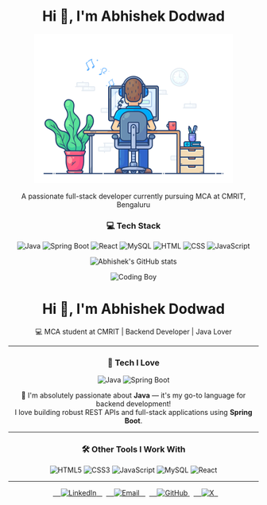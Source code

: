 <div align="center">
<h1 align="center">Hi 👋, I'm Abhishek Dodwad</h1>
<p align="center">
  <img src="dev-working_rounded.gif" alt="Coding Boy" width="400"/>
</p>
<p align="center">A passionate full-stack developer currently pursuing MCA at CMRIT, Bengaluru</p>

### 💻 Tech Stack
![Java](https://img.shields.io/badge/Java-ED8B00?style=for-the-badge&logo=java&logoColor=white)
![Spring Boot](https://img.shields.io/badge/Spring%20Boot-6DB33F?style=for-the-badge&logo=spring-boot&logoColor=white)
![React](https://img.shields.io/badge/React-20232A?style=for-the-badge&logo=react&logoColor=61DAFB)
![MySQL](https://img.shields.io/badge/MySQL-00000F?style=for-the-badge&logo=mysql&logoColor=white)
![HTML](https://img.shields.io/badge/HTML5-E34F26?style=for-the-badge&logo=html5&logoColor=white)
![CSS](https://img.shields.io/badge/CSS3-1572B6?style=for-the-badge&logo=css3&logoColor=white)
![JavaScript](https://img.shields.io/badge/JavaScript-F7DF1E?style=for-the-badge&logo=javascript&logoColor=black)


![Abhishek's GitHub stats](https://github-readme-stats.vercel.app/api?username=AbhishekDodwad&show_icons=true&theme=radical)


<p align="center">
  <img src="https://cdn.pixabay.com/photo/2015/05/31/10/55/technology-791029_1280.jpg" alt="Coding Boy" width="400"/>
</p>

<h1 align="center">Hi 👋, I'm Abhishek Dodwad</h1>
<p align="center">💻 MCA student at CMRIT | Backend Developer | Java Lover</p>

---

### 🚀 Tech I Love

![Java](https://img.shields.io/badge/Java-%23ED8B00?style=for-the-badge&logo=java&logoColor=white)
![Spring Boot](https://img.shields.io/badge/Spring_Boot-%236DB33F?style=for-the-badge&logo=spring-boot&logoColor=white)

🧡 I'm absolutely passionate about **Java** — it's my go-to language for backend development!  
I love building robust REST APIs and full-stack applications using **Spring Boot**.

---

### 🛠️ Other Tools I Work With

![HTML5](https://img.shields.io/badge/HTML5-%23E34F26?style=for-the-badge&logo=html5&logoColor=white)
![CSS3](https://img.shields.io/badge/CSS3-%231572B6?style=for-the-badge&logo=css3&logoColor=white)
![JavaScript](https://img.shields.io/badge/JavaScript-%23F7DF1E?style=for-the-badge&logo=javascript&logoColor=black)
![MySQL](https://img.shields.io/badge/MySQL-%2300f?style=for-the-badge&logo=mysql&logoColor=white)
![React](https://img.shields.io/badge/React-%2320232a?style=for-the-badge&logo=react&logoColor=%2361DAFB)

---

<p >
  <a href="https://www.linkedin.com/in/abhishek-dodwad-95067b22b" target="_blank">
    <img src="https://cdn.jsdelivr.net/gh/devicons/devicon/icons/linkedin/linkedin-original.svg" alt="LinkedIn" width="30" />
  </a>
  <a href="mailto:dodwadabhishek@gmail.com">
    <img src="https://upload.wikimedia.org/wikipedia/commons/4/4e/Gmail_Icon.png" alt="Email" width="30" />
  </a>
  <a href="https://github.com/AbhishekDodwad">
    <img src="https://cdn.jsdelivr.net/gh/devicons/devicon/icons/github/github-original.svg" alt="GitHub" width="30" />
  </a>
  <a href="https://x.com/107Dodwad86335?t=k2wGoOB6pyId3mxAFOJ-Eg&s=09" target="_blank">
    <img src="https://upload.wikimedia.org/wikipedia/commons/5/5f/X_logo_2023.svg" alt="X" width="30" />
  </a>
</p>




</div>

